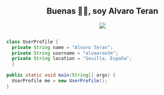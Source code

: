 <div align="center">
  <h2>Buenas 👋🏻, soy Alvaro Teran</h2>
</div>

<p align="center">
  <a href="https://github.com/DenverCoder1/readme-typing-svg"><img src="https://readme-typing-svg.herokuapp.com?font=Time+New+Roman&color=cyan&size=25&center=true&vCenter=true&width=600&height=100&lines=Bienvenido+a+mi+perfil+de+GitHub;Software+Developer;"></a>
</p>

``` Java

class UserProfile {
  private String name = "Alvaro Teran";
  private String username = "alvaarootm";
  private String location = "Sevilla, España";
  }

public static void main(String[] args) {
  UserProfile me = new UserProfile();
}

```
